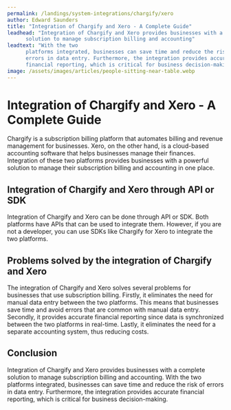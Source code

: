 ```yaml
---
permalink: /landings/system-integrations/chargify/xero
author: Edward Saunders
title: "Integration of Chargify and Xero - A Complete Guide"
leadhead: "Integration of Chargify and Xero provides businesses with a complete
      solution to manage subscription billing and accounting"
leadtext: "With the two
      platforms integrated, businesses can save time and reduce the risk of
      errors in data entry. Furthermore, the integration provides accurate
      financial reporting, which is critical for business decision-making."
image: /assets/images/articles/people-sitting-near-table.webp
---
```

<div class="arttext">    <h1>Integration of Chargify and Xero - A Complete Guide</h1>
    <p>
      Chargify is a subscription billing platform that automates billing and
      revenue management for businesses. Xero, on the other hand, is a
      cloud-based accounting software that helps businesses manage their
      finances. Integration of these two platforms provides businesses with a
      powerful solution to manage their subscription billing and accounting in
      one place.
    </p>
    <h2>Integration of Chargify and Xero through API or SDK</h2>
    <p>
      Integration of Chargify and Xero can be done through API or SDK. Both
      platforms have APIs that can be used to integrate them. However, if you are
      not a developer, you can use SDKs like Chargify for Xero to integrate the
      two platforms.
    </p>
    <h2>Problems solved by the integration of Chargify and Xero</h2>
    <p>
      The integration of Chargify and Xero solves several problems for businesses
      that use subscription billing. Firstly, it eliminates the need for manual
      data entry between the two platforms. This means that businesses save time
      and avoid errors that are common with manual data entry. Secondly, it
      provides accurate financial reporting since data is synchronized between
      the two platforms in real-time. Lastly, it eliminates the need for a
      separate accounting system, thus reducing costs.
    </p>
    <h2>Conclusion</h2>
    <p>
      Integration of Chargify and Xero provides businesses with a complete
      solution to manage subscription billing and accounting. With the two
      platforms integrated, businesses can save time and reduce the risk of
      errors in data entry. Furthermore, the integration provides accurate
      financial reporting, which is critical for business decision-making.  </p>
</div>